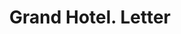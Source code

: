 ---
doi: 10.7916/D87S90T9
date_other: '1924'
date_other_textual: '1924'
form: correspondence
genre:
- Letters (correspondence)
name:
- Grand Hotel
object_in_context_url: https://biggert.cul.columbia.edu/items/view/ave_biggert_00756
subject_hierarchical_geographic:
- Minot, North Dakota, United States
subject_name:
- Grand Hotel
title: Grand Hotel. Letter
sort_title: Grand Hotel. Letter
call_number: ave_biggert_00756
coordinates:
- 48.23305555555556,-101.29222222222222
pid: ave_biggert_00756
identifiers: ave_biggert_00756
thumbnail: https://derivativo-3.library.columbia.edu/iiif/2/ldpd:345277/full/!256,256/0/native.jpg
permalink: "/items/ave_biggert_00756/"
layout: iiif-image-page
---